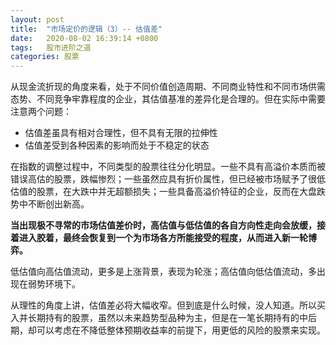 ```yaml
---
layout: post
title:  "市场定价的逻辑（3）-- 估值差"
date:   2020-08-02 16:39:14 +0800
tags:   股市进阶之道
categories: 股票
---
```


从现金流折现的角度来看，处于不同价值创造周期、不同商业特性和不同市场供需态势、不同竞争牢靠程度的企业，其估值基准的差异化是合理的。但在实际中需要注意两个问题：

+ 估值差虽具有相对合理性，但不具有无限的拉伸性
+ 估值差受到各种因素的影响而处于不稳定的状态

在指数的调整过程中，不同类型的股票往往分化明显。一些不具有高溢价本质而被错误高估的股票，跌幅惨烈；一些虽然应具有折价属性，但已经被市场赋予了很低估值的股票，在大跌中并无超额损失；一些具备高溢价特征的企业，反而在大盘跌势中不断创出新高。

**当出现极不寻常的市场估值差价时，高估值与低估值的各自方向性走向会放缓，接着进入胶着，最终会恢复到一个为市场各方所能接受的程度，从而进入新一轮博弈。**

低估值向高估值流动，更多是上涨背景，表现为轮涨；高估值向低估值流动，多出现在弱势环境下。

从理性的角度上讲，估值差必将大幅收窄。但到底是什么时候，没人知道。所以买入并长期持有的股票，虽然以未来趋势型品种为主，但是在一笔长期持有的中后期，却可以考虑在不降低整体预期收益率的前提下，用更低的风险的股票来实现。